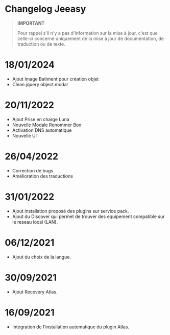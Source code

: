# Changelog Jeeasy

>**IMPORTANT**
>
>Pour rappel s'il n'y a pas d'information sur la mise à jour, c'est que celle-ci concerne uniquement de la mise à jour de documentation, de traduction ou de texte.


# 18/01/2024

- Ajout Image Batiment pour création objet
- Clean jquery object.modal


# 20/11/2022

- Ajout Prise en charge Luna
- Nouvelle Modale Renommer Box
- Activation DNS automatique
- Nouvelle UI

# 26/04/2022

- Correction de bugs
- Amélioration des traductions

# 31/01/2022

- Ajout installation proposé des plugins sur service pack.
- Ajout du Discover qui permet de trouver des equipement compatible sur le reseau local (LAN).

# 06/12/2021

- Ajout du choix de la langue.

# 30/09/2021

- Ajout Recovery Atlas.

# 16/09/2021

- Integration de l'installation automatique du plugin Atlas.
